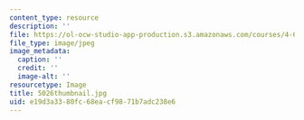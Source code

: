 ```yaml
---
content_type: resource
description: ''
file: https://ol-ocw-studio-app-production.s3.amazonaws.com/courses/4-614-religious-architecture-and-islamic-cultures-fall-2002/e19d3a3380fc68eacf9871b7adc238e6_5026thumbnail.jpg
file_type: image/jpeg
image_metadata:
  caption: ''
  credit: ''
  image-alt: ''
resourcetype: Image
title: 5026thumbnail.jpg
uid: e19d3a33-80fc-68ea-cf98-71b7adc238e6
---
```

